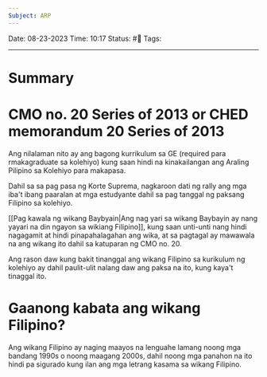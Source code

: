 ```yaml
---
Subject: ARP
---
```

Date: 08-23-2023 
Time: 10:17
Status: #📕 
Tags: 

-----

# Summary 


# CMO no. 20 Series of 2013 or CHED memorandum 20 Series of 2013
Ang nilalaman nito ay ang bagong kurrikulum sa GE (required para rmakagraduate sa kolehiyo) kung saan hindi na kinakailangan ang Araling Pilipino sa Kolehiyo para makapasa.

Dahil sa sa pag pasa ng Korte Suprema, nagkaroon dati ng rally ang mga iba't ibang paaralan at mga estudyante dahil sa pag tanggal ng paksang Filipino sa kolehiyo.

[[Pag kawala ng wikang Baybyain|Ang nag yari sa wikang Baybayin ay nang yayari na din ngayon sa wikiang Filipino]], kung saan unti-unti nang hindi nagagamit at hindi pinapahalagahan ang wika, at sa pagtagal ay mawawala na ang wikang ito dahil sa katuparan ng CMO no. 20.

Ang rason daw kung bakit tinanggal ang wikang Filipino sa kurikulum ng kolehiyo ay dahil paulit-ulit nalang daw ang paksa na ito, kung kaya't tinaggal ito. 

# Gaanong kabata ang wikang Filipino?
Ang wikang Filipino ay naging maayos na lenguahe lamang noong mga bandang 1990s o noong maagang 2000s, dahil noong mga panahon na ito hindi pa sigurado kung ilan ang mga letrang kasama sa wikang Filipino. 
 


